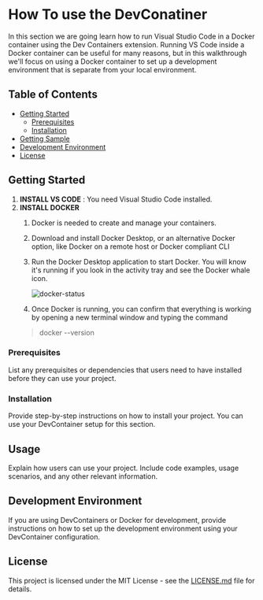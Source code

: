 # How To use the DevConatiner

In this section we are going learn how to run Visual Studio Code in a Docker container using the Dev Containers extension.
Running VS Code inside a Docker container can be useful for many reasons, but in this walkthrough we'll focus on using a Docker container to set up a development environment that is separate from your local environment.

## Table of Contents
- [Getting Started](#getting-started)
  - [Prerequisites](#prerequisites)
  - [Installation](#installation)
- [Getting Sample](#usage)
- [Development Environment](#development-environment)
- [License](#license)

## Getting Started

1. **INSTALL VS CODE** : You need Visual Studio Code installed.
2. **INSTALL DOCKER**
   1. Docker is needed to create and manage your containers.
   2. Download and install Docker Desktop, or an alternative Docker option, like Docker on a remote host or Docker compliant        CLI
   3. Run the Docker Desktop application to start Docker. You will know it's running if you look in the activity tray and          see the Docker whale icon.

      ![docker-status](https://github.com/Manavbangotra/Python/assets/87271558/792766c3-2d68-461d-8e22-cfa7e22c0d23)
   
   4. Once Docker is running, you can confirm that everything is working by opening a new terminal window and typing the           command
     > docker --version

### Prerequisites

List any prerequisites or dependencies that users need to have installed before they can use your project.

### Installation

Provide step-by-step instructions on how to install your project. You can use your DevContainer setup for this section.

## Usage

Explain how users can use your project. Include code examples, usage scenarios, and any other relevant information.

## Development Environment

If you are using DevContainers or Docker for development, provide instructions on how to set up the development environment using your DevContainer configuration.

## License

This project is licensed under the MIT License - see the [LICENSE.md](LICENSE.md) file for details.



